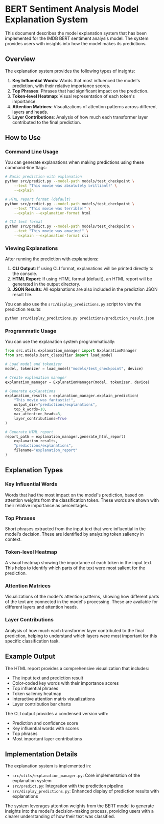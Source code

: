 # BERT Sentiment Analysis Model Explanation System

This document describes the model explanation system that has been implemented for the IMDB BERT sentiment analysis model. The system provides users with insights into how the model makes its predictions.

## Overview

The explanation system provides the following types of insights:

1. **Key Influential Words**: Words that most influenced the model's prediction, with their relative importance scores.
2. **Top Phrases**: Phrases that had significant impact on the prediction.
3. **Token-level Heatmap**: Visual representation of each token's importance.
4. **Attention Matrices**: Visualizations of attention patterns across different layers and heads.
5. **Layer Contributions**: Analysis of how much each transformer layer contributed to the final prediction.

## How to Use

### Command Line Usage

You can generate explanations when making predictions using these command-line flags:

```bash
# Basic prediction with explanation
python src/predict.py --model-path models/test_checkpoint \
    --text "This movie was absolutely brilliant!" \
    --explain

# HTML report format (default)
python src/predict.py --model-path models/test_checkpoint \
    --text "This movie was terrible!" \
    --explain --explanation-format html

# CLI text format
python src/predict.py --model-path models/test_checkpoint \
    --text "This movie was amazing!" \
    --explain --explanation-format cli
```

### Viewing Explanations

After running the prediction with explanations:

1. **CLI Output**: If using CLI format, explanations will be printed directly to the console.
2. **HTML Report**: If using HTML format (default), an HTML report will be generated in the output directory.
3. **JSON Results**: All explanations are also included in the prediction JSON result file.

You can also use the `src/display_predictions.py` script to view the prediction results:

```bash
python src/display_predictions.py predictions/prediction_result.json
```

### Programmatic Usage

You can use the explanation system programmatically:

```python
from src.utils.explanation_manager import ExplanationManager
from src.models.bert_classifier import load_model

# Load model and tokenizer
model, tokenizer = load_model("models/test_checkpoint", device)

# Create explanation manager
explanation_manager = ExplanationManager(model, tokenizer, device)

# Generate explanations
explanation_results = explanation_manager.explain_prediction(
    "This movie was fantastic!",
    output_dir="predictions/explanations",
    top_k_words=10,
    max_attention_heads=3,
    layer_contributions=True
)

# Generate HTML report
report_path = explanation_manager.generate_html_report(
    explanation_results,
    "predictions/explanations",
    filename="explanation_report"
)
```

## Explanation Types

### Key Influential Words

Words that had the most impact on the model's prediction, based on attention weights from the classification token. These words are shown with their relative importance as percentages.

### Top Phrases

Short phrases extracted from the input text that were influential in the model's decision. These are identified by analyzing token saliency in context.

### Token-level Heatmap

A visual heatmap showing the importance of each token in the input text. This helps to identify which parts of the text were most salient for the prediction.

### Attention Matrices

Visualizations of the model's attention patterns, showing how different parts of the text are connected in the model's processing. These are available for different layers and attention heads.

### Layer Contributions

Analysis of how much each transformer layer contributed to the final prediction, helping to understand which layers were most important for this specific classification task.

## Example Output

The HTML report provides a comprehensive visualization that includes:

- The input text and prediction result
- Color-coded key words with their importance scores
- Top influential phrases
- Token saliency heatmap
- Interactive attention matrix visualizations
- Layer contribution bar charts

The CLI output provides a condensed version with:

- Prediction and confidence score
- Key influential words with scores
- Top phrases
- Most important layer contributions

## Implementation Details

The explanation system is implemented in:

- `src/utils/explanation_manager.py`: Core implementation of the explanation system
- `src/predict.py`: Integration with the prediction pipeline
- `src/display_predictions.py`: Enhanced display of prediction results with explanations

The system leverages attention weights from the BERT model to generate insights into the model's decision-making process, providing users with a clearer understanding of how their text was classified.
